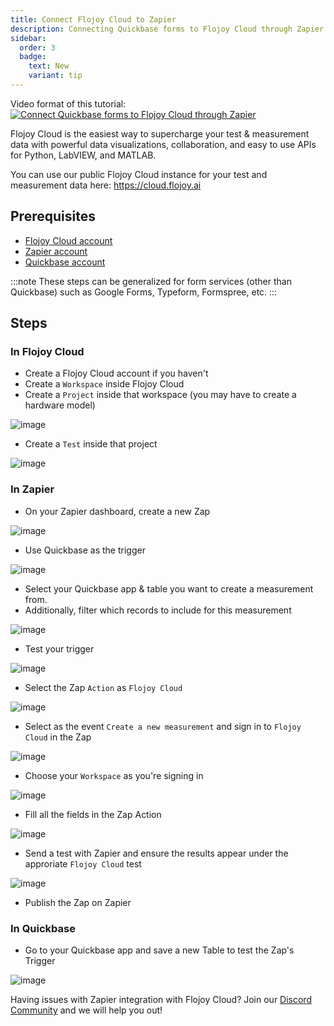 ```yaml
---
title: Connect Flojoy Cloud to Zapier
description: Connecting Quickbase forms to Flojoy Cloud through Zapier
sidebar:
  order: 3
  badge:
    text: New
    variant: tip
---
```


Video format of this tutorial:
[![Connect Quickbase forms to Flojoy Cloud through Zapier](http://img.youtube.com/vi/vKTddxV0E9c/0.jpg)](http://www.youtube.com/watch?v=vKTddxV0E9c "Connect Quickbase forms to Flojoy Cloud through Zapier")

Flojoy Cloud is the easiest way to supercharge your test & measurement data with powerful data visualizations, collaboration, and easy to use APIs for Python, LabVIEW, and MATLAB.

You can use our public Flojoy Cloud instance for your test and measurement data here: https://cloud.flojoy.ai

## Prerequisites

- [Flojoy Cloud account](https://cloud.flojoy.ai)
- [Zapier account](https://zapier.com)
- [Quickbase account](https://www.quickbase.com)

:::note
These steps can be generalized for form services (other than Quickbase) such as Google Forms, Typeform, Formspree, etc.
:::

## Steps

### In Flojoy Cloud

- Create a Flojoy Cloud account if you haven't
- Create a `Workspace` inside Flojoy Cloud
- Create a `Project` inside that workspace (you may have to create a hardware model)

![image](https://res.cloudinary.com/dhopxs1y3/image/upload/v1708023221/flojoy-docs/flojoy-cloud/zap/create-project.png)

- Create a `Test` inside that project

![image](https://res.cloudinary.com/dhopxs1y3/image/upload/v1708023221/flojoy-docs/flojoy-cloud/zap/create-test.png)

### In Zapier

- On your Zapier dashboard, create a new Zap

![image](https://res.cloudinary.com/dhopxs1y3/image/upload/v1708023220/flojoy-docs/flojoy-cloud/zap/create-zap.png)

- Use Quickbase as the trigger

![image](https://res.cloudinary.com/dhopxs1y3/image/upload/v1708023219/flojoy-docs/flojoy-cloud/zap/change-trigger.png)

- Select your Quickbase app & table you want to create a measurement from.
- Additionally, filter which records to include for this measurement

![image](https://res.cloudinary.com/dhopxs1y3/image/upload/v1708023219/flojoy-docs/flojoy-cloud/zap/measurement-datatype.png)

- Test your trigger

![image](https://res.cloudinary.com/dhopxs1y3/image/upload/v1708023228/flojoy-docs/flojoy-cloud/zap/test-zap.png)

- Select the Zap `Action` as `Flojoy Cloud`

![image](https://res.cloudinary.com/dhopxs1y3/image/upload/v1708023227/flojoy-docs/flojoy-cloud/zap/change-action.png)

- Select as the event `Create a new measurement` and sign in to `Flojoy Cloud` in the Zap

![image](https://res.cloudinary.com/dhopxs1y3/image/upload/v1708023226/flojoy-docs/flojoy-cloud/zap/action-signin.png)

- Choose your `Workspace` as you're signing in

![image](https://res.cloudinary.com/dhopxs1y3/image/upload/v1708023225/flojoy-docs/flojoy-cloud/zap/choose-workspace.png)

- Fill all the fields in the Zap Action

![image](https://res.cloudinary.com/dhopxs1y3/image/upload/v1708023224/flojoy-docs/flojoy-cloud/zap/fill-table.png)

- Send a test with Zapier and ensure the results appear under the approriate `Flojoy Cloud` test

![image](https://res.cloudinary.com/dhopxs1y3/image/upload/v1708023223/flojoy-docs/flojoy-cloud/zap/check-test.png)

- Publish the Zap on Zapier

### In Quickbase

- Go to your Quickbase app and save a new Table to test the Zap's Trigger

![image](https://res.cloudinary.com/dhopxs1y3/image/upload/v1708023222/flojoy-docs/flojoy-cloud/zap/test-quickbase.png)

Having issues with Zapier integration with Flojoy Cloud? Join our [Discord Community](https://discord.gg/7HEBr7yG8c) and we will help you out!
